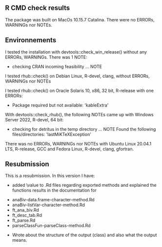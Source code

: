 ## R CMD check results
The package was built on MacOs 10.15.7 Catalina. There were no ERRORs, WARNINGs nor NOTEs. 

## Environnements
I tested the installation with devtools::check_win_release() without any ERRORs, WARNINGs. 
There was 1 NOTE:
* checking CRAN incoming feasibility ... NOTE

I tested rhub::check() on  Debian Linux, R-devel, clang, without ERRORs, WARNINGs nor NOTEs

I tested rhub::check() on Oracle Solaris 10, x86, 32 bit, R-release with one ERRORs:
* Package required but not available: 'kableExtra'

With devtools::check_rhub(), the following NOTEs came up with Windows Server 2022, R-devel, 64 bit:
* checking for detritus in the temp directory ... NOTE
  Found the following files/directories:
    'lastMiKTeXException'

There was no ERRORs, WARNINGs nor NOTEs with Ubuntu Linux 20.04.1 LTS, R-release, GCC and Fedora Linux, R-devel, clang, gfortran.

## Resubmission

This is a resubmission. In this version I have:

* added \value to .Rd files regarding exported methods and explained the functions results in the documentation for 
- anaBiv-data.frame-character-method.Rd
- anaBiv-listVar-character-method.Rd
- ft_ana_biv.Rd
- ft_desc_tab.Rd
- ft_parse.Rd
- parseClassFun-parseClass-method.Rd
* Wrote about the structure of the output (class) and also what the output means. 
